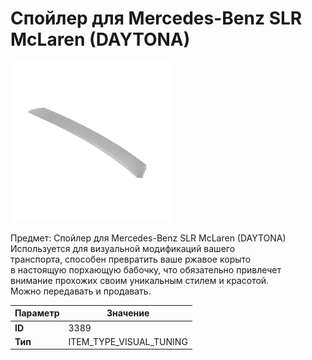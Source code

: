# Спойлер для Mercedes-Benz SLR McLaren (DAYTONA)

![Item Image](../img/3389.webp?raw=true)

Предмет: Спойлер для Mercedes-Benz SLR McLaren (DAYTONA)<br>Используется для визуальной модификаций вашего<br>транспорта, способен превратить ваше ржавое корыто<br>в настоящую порхающую бабочку, что обязательно привлечет<br>внимание прохожих своим уникальным стилем и красотой.<br>Можно передавать и продавать.


| Параметр | Значение |
|----------|----------|
| **ID** | 3389 |
| **Тип** | ITEM_TYPE_VISUAL_TUNING |

